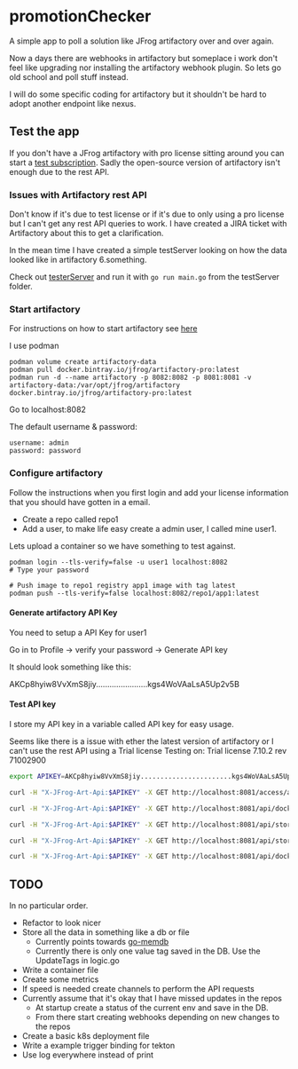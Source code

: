 # promotionChecker

A simple app to poll a solution like JFrog artifactory over and over again.

Now a days there are webhooks in artifactory but someplace i work don't feel like upgrading nor installing the artifactory webhook plugin.
So lets go old school and poll stuff instead.

I will do some specific coding for artifactory but it shouldn't be hard to adopt another endpoint like nexus.

## Test the app

If you don't have a JFrog artifactory with pro license sitting around you can start a [test subscription](https://jfrog.com/artifactory/start-free/).
Sadly the open-source version of artifactory isn't enough due to the rest API.

### Issues with Artifactory rest API

Don't know if it's due to test license or if it's due to only using a pro license but I can't get any rest API queries to work.
I have created a JIRA ticket with Artifactory about this to get a clarification.

In the mean time I have created a simple testServer looking on how the data looked like in artifactory 6.something.

Check out [testerServer](testServer/main.go) and run it with `go run main.go` from the testServer folder.

### Start artifactory

For instructions on how to start artifactory see [here](https://jfrog.com/artifactory/install/)

I use podman

```shell
podman volume create artifactory-data
podman pull docker.bintray.io/jfrog/artifactory-pro:latest
podman run -d --name artifactory -p 8082:8082 -p 8081:8081 -v artifactory-data:/var/opt/jfrog/artifactory docker.bintray.io/jfrog/artifactory-pro:latest

```

Go to localhost:8082

The default username & password:

```shell
username: admin
password: password
```

### Configure artifactory

Follow the instructions when you first login and add your license information that you should have gotten in a email.

- Create a repo called repo1
- Add a user, to make life easy create a admin user, I called mine user1.

Lets upload a container so we have something to test against.

```shell
podman login --tls-verify=false -u user1 localhost:8082
# Type your password

# Push image to repo1 registry app1 image with tag latest
podman push --tls-verify=false localhost:8082/repo1/app1:latest
```

#### Generate artifactory API Key

You need to setup a API Key for user1

Go in to Profile -> verify your password -> Generate API key

It should look something like this:

AKCp8hyiw8VvXmS8jiy.......................kgs4WoVAaLsA5Up2v5B

#### Test API key

I store my API key in a variable called API key for easy usage.

Seems like there is a issue with ether the latest version of artifactory or I can't use the rest API using a Trial license
Testing on: Trial license 7.10.2 rev 71002900

```bash
export APIKEY=AKCp8hyiw8VvXmS8jiy.......................kgs4WoVAaLsA5Up2v5B

curl -H "X-JFrog-Art-Api:$APIKEY" -X GET http://localhost:8081/access/api/v1/system/ping

curl -H "X-JFrog-Art-Api:$APIKEY" -X GET http://localhost:8081/api/docker/repo1/v2/_catalog

curl -H "X-JFrog-Art-Api:$APIKEY" -X GET http://localhost:8081/api/storage/repo1/

curl -H "X-JFrog-Art-Api:$APIKEY" -X GET http://localhost:8081/api/storage/repo1/app1/

curl -H "X-JFrog-Art-Api:$APIKEY" -X GET http://localhost:8081/api/docker/repo1/v2/app1/tags/list

```

## TODO

In no particular order.

- Refactor to look nicer
- Store all the data in something like a db or file
  - Currently points towards [go-memdb](https://github.com/hashicorp/go-memdb)
  - Currently there is only one value tag saved in the DB. Use the UpdateTags in logic.go
- Write a container file
- Create some metrics
- If speed is needed create channels to perform the API requests
- Currently assume that it's okay that I have missed updates in the repos
  - At startup create a status of the current env and save in the DB.
  - From there start creating webhooks depending on new changes to the repos
- Create a basic k8s deployment file
- Write a example trigger binding for tekton
- Use log everywhere instead of print
